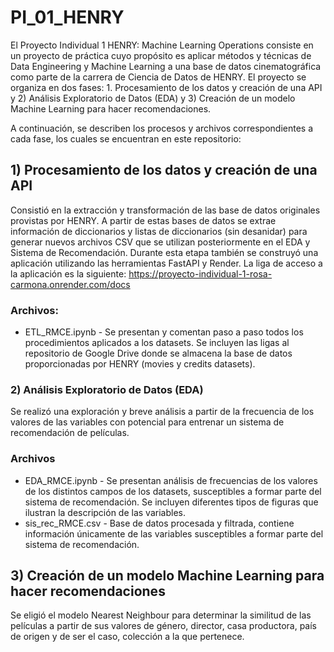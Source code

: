 ﻿# PI_01_HENRY
El Proyecto Individual 1 HENRY: Machine Learning Operations consiste en un proyecto de práctica cuyo propósito es aplicar métodos y técnicas de Data Engineering y Machine Learning a una base de datos cinematográfica como parte de la carrera de Ciencia de Datos de HENRY. El proyecto se organiza en dos fases: 1. Procesamiento de los datos y creación de una API y 2) Análisis Exploratorio de Datos (EDA) y 3) Creación de un modelo Machine Learning para hacer recomendaciones. 

A continuación, se describen los procesos y archivos correspondientes a cada fase, los cuales se encuentran en este repositorio:

## 1) Procesamiento de los datos y creación de una API
Consistió en la extracción y transformación de las base de datos originales provistas por HENRY. A partir de estas bases de datos se extrae información de diccionarios y listas de diccionarios (sin desanidar) para generar nuevos archivos CSV que se utilizan posteriormente en el EDA y Sistema de Recomendación. Durante esta etapa también se construyó una aplicación utilizando las herramientas FastAPI y Render. La liga de acceso a la aplicación es la siguiente: https://proyecto-individual-1-rosa-carmona.onrender.com/docs
   
### Archivos:
- ETL_RMCE.ipynb - Se presentan y comentan paso a paso todos los procedimientos aplicados a los datasets. Se incluyen las ligas al repositorio de Google Drive donde se almacena la base de datos proporcionadas por HENRY (movies y credits    datasets).

### 2) Análisis Exploratorio de Datos (EDA)
Se realizó una exploración y breve análisis a partir de la frecuencia de los valores de las variables con potencial para entrenar un sistema de recomendación de películas.

### Archivos
- EDA_RMCE.ipynb - Se presentan análisis de frecuencias de los valores de los distintos campos de los datasets, susceptibles a formar parte del sistema de recomendación. Se incluyen diferentes tipos de figuras que ilustran la descripción de las variables.
- sis_rec_RMCE.csv - Base de datos procesada y filtrada, contiene información únicamente de las variables susceptibles a formar parte del sistema de recomendación.
  
## 3) Creación de un modelo Machine Learning para hacer recomendaciones
Se eligió el modelo Nearest Neighbour para determinar la similitud de las películas a partir de sus valores de género, director, casa productora, país de origen y de ser el caso, colección a la que pertenece.
